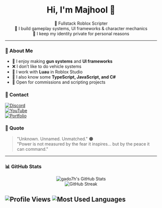 <h1 align="center">Hi, I'm Majhool 👋</h1>

<p align="center">
  💼 Fullstack Roblox Scripter  
  <br/>
  🔧 I build gameplay systems, UI frameworks & character mechanics  
  <br/>
  🌙 I keep my identity private for personal reasons  
</p>

---

### 🧠 About Me
- 🔫 I enjoy making **gun systems** and **UI frameworks**
- ❌ I don’t like to do vehicle systems
- 🧩 I work with **Luau** in Roblox Studio
- 📁 I also know some **TypeScript, JavaScript, and C#**
- 🤝 Open for commissions and scripting projects

### 🔗 Contact

[![Discord](https://img.shields.io/badge/Discord-Bara3h%230000-5865F2?style=for-the-badge&logo=discord&logoColor=white)](https://discord.com/users/1244725995718840402)  
[![YouTube](https://img.shields.io/badge/YouTube-My_Dev_Videos-red?style=for-the-badge&logo=youtube&logoColor=white)](https://www.youtube.com/@gdo7h)  
[![Portfolio](https://img.shields.io/badge/Portfolio-Pricing%20%26%20Work-blueviolet?style=for-the-badge)](https://discord.gg/vRvJSvdnCG)


### 💬 Quote

> "Unknown. Unnamed. Unmatched." 🌑  
> "Power is not measured by the fear it inspires... but by the peace it can command."

---

### 📊 GitHub Stats

<p align="center">
  <img src="https://github-readme-stats.vercel.app/api?username=gado7h&show_icons=true&theme=radical" alt="gado7h's GitHub Stats" />
  <br/>
  <img src="https://github-readme-streak-stats.herokuapp.com/?user=gado7h&theme=radical" alt="GitHub Streak" />
</p>

![Profile Views](https://komarev.com/ghpvc/?username=gado7h&color=blueviolet)
![Most Used Languages](https://github-readme-stats.vercel.app/api/top-langs/?username=gado7h&layout=compact&theme=radical)
---
